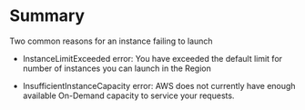 # Summary

Two common reasons for an instance failing to launch

* InstanceLimitExceeded error: You have exceeded the default limit for number of instances you can launch in the Region

* InsufficientInstanceCapacity error: AWS does not currently have enough available On-Demand capacity to service your requests.
